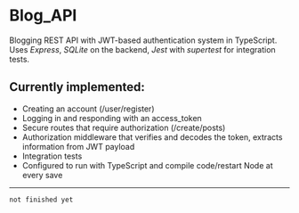 
# Blog_API
Blogging REST API with JWT-based authentication system in TypeScript. Uses *Express*, *SQLite* on the backend, *Jest* with *supertest* for integration tests.


Currently implemented:
-
- Creating an account (/user/register)
- Logging in and responding with an access_token 
- Secure routes that require authorization (/create/posts)
- Authorization middleware that verifies and decodes the token, extracts information from JWT payload
- Integration tests
- Configured to run with TypeScript and compile code/restart Node at every save

---

    not finished yet

